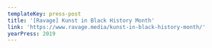 ```yaml
---
templateKey: press-post
title: '[Ravage] Kunst in Black History Month'
link: 'https://www.ravage.media/kunst-in-black-history-month/'
yearPress: 2019
---
```

